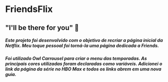# FriendsFlix

## "I'll be there for you" :musical_note:

##### Este projeto foi desenvolvido com o objetivo de recriar a página inicial da Netflix. Meu toque pessoal foi torná-la uma página dedicada  a Friends.

##### Foi utilizado Owl Carrousel para criar o menu das temporadas. As principais cores utilizadas foram declaradas como variáveis. Adicionei o link da página da série no HBO Max e todos os links abrem em uma nova guia.

